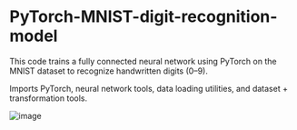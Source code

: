 # PyTorch-MNIST-digit-recognition-model

This code trains a fully connected neural network using PyTorch on the MNIST dataset to recognize handwritten digits (0–9).

Imports PyTorch, neural network tools, data loading utilities, and dataset + transformation tools.

![image](https://github.com/user-attachments/assets/3f748490-1228-4a07-8dc1-48fb8ab291d4)

